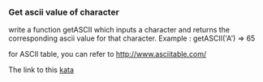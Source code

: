 ### Get ascii value of character

write a function getASCII which inputs a character and returns the corresponding ascii value for that character. Example : getASCII('A') => 65

for ASCII table, you can refer to http://www.asciitable.com/

The link to this [kata](https://www.codewars.com/kata/get-ascii-value-of-character/javascript)
